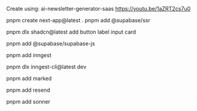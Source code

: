 Create using: ai-newsletter-generator-saas
https://youtu.be/1aZRT2cs7u0

pnpm create next-app@latest .
pnpm add @supabase/ssr

pnpm dlx shadcn@latest add button label input card

pnpm add @supabase/supabase-js

pnpm add inngest

pnpm dlx inngest-cli@latest dev

pnpm add marked

pnpm add resend

pnpm add sonner